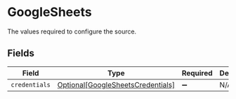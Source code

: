 # GoogleSheets

The values required to configure the source.


## Fields

| Field                                                                               | Type                                                                                | Required                                                                            | Description                                                                         |
| ----------------------------------------------------------------------------------- | ----------------------------------------------------------------------------------- | ----------------------------------------------------------------------------------- | ----------------------------------------------------------------------------------- |
| `credentials`                                                                       | [Optional[GoogleSheetsCredentials]](../../models/shared/googlesheetscredentials.md) | :heavy_minus_sign:                                                                  | N/A                                                                                 |